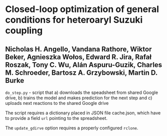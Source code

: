 # Closed-loop optimization of general conditions for heteroaryl Suzuki coupling 
## Nicholas H. Angello, Vandana Rathore, Wiktor Beker, Agnieszka Wołos, Edward R. Jira, Rafał Roszak, Tony C. Wu, Alán Aspuru-Guzik, Charles M. Schroeder, Bartosz A. Grzybowski, Martin D. Burke

``do_step.py`` - script that a) downloads the speadsheet from shared Google drive, b) trains the model and makes prediction for the next step and c) uploads next reactions to the shared Google drive

The script requires a dictionary placed in JSON file cache.json, which have to provide a field ``url`` pointing to the spreadsheet.

The `update_gdirve` option requires a properly configured `rclone`.
